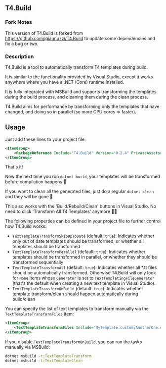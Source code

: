 ## T4.Build

### Fork Notes

This version of T4.Build is forked from https://github.com/jgiannuzzi/T4.Build to update some dependencies and fix
a bug or two.

### Description

T4.Build is a tool to automatically transform T4 templates during build.

It is similar to the functionality provided by Visual Studio, except it works anywhere where you have a .NET (Core) runtime installed.

It is fully integrated with MSBuild and supports transforming the templates during the build process, and cleaning them during the clean process.

T4.Build aims for performance by transforming only the templates that have changed, and doing so in parallel (so more CPU cores => faster).

## Usage

Just add these lines to your project file:

```xml
<ItemGroup>
    <PackageReference Include="T4.Build" Version="0.2.4" PrivateAssets="All" />
</ItemGroup>
```

That's it!

Now the next time you run `dotnet build`, your templates will be transformed before compilation happens 🚀

If you want to clean all the generated files, just do a regular `dotnet clean` and they will be gone 🧹

This also works with the 'Build/Rebuild/Clean' buttons in Visual Studio. No need to click 'Transform All T4 Templates' anymore 💪🏽

The following properties can be defined in your project file to further control how T4.Build works:
* `TextTemplateTransformSkipUpToDate` (default: `true`): Indicates whether only out of date templates should be transformed, or whether all templates should be transformed
* `TextTemplateTransformParallel` (default: `true`): Indicates whether templates should be transformed in parallel, or whether they should be transformed sequentially
* `TextTemplateTransformAll` (default: `true`): Indicates whether all *.tt files should be automatically transformed. Otherwise T4.Build will only look for `None` items whose `Generator` is set to `TextTemplatingFileGenerator` (that's the default when creating a new text template in Visual Studio).
* `TextTemplateTransformOnBuild` (default: `true`): Indicates whether template transform/clean should happen automatically during build/clean

You can specify the list of text templates to transform manually via the `TextTemplateTransformFiles` item:

```xml
<ItemGroup>
    <TextTemplateTransformFiles Include="MyTemplate.custom;AnotherOne.custom" />
</ItemGroup>
```

If you disable `TextTemplateTransformOnBuild`, you can run the tasks manually via MSBuild:

```sh
dotnet msbuild -t:TextTemplateTransform
dotnet msbuild -t:TextTemplateClean
```